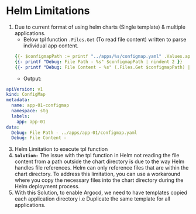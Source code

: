 # Helm Limitations
1. Due to current format of using helm charts (Single template) & multiple applications.
   * Below tpl function `.Files.Get` (To read file content) written to parse individual app content.
   ```yaml
   {{- $configmapPath := printf "../apps/%s/configmap.yaml" .Values.appNameGeneric }}
   {{- printf "Debug: File Path - %s" $configmapPath | nindent 2 }}
   {{- printf "Debug: File Content - %s" (.Files.Get $configmapPath) | nindent 2 }}
   ```
   * Output:
  ```yaml
  apiVersion: v1
  kind: ConfigMap
  metadata:
    name: app-01-configmap
    namespace: stg
    labels:
      app: app-01
  data:
    Debug: File Path - ../apps/app-01/configmap.yaml
    Debug: File Content -
  ```
   
3. Helm Limitation to execute tpl function
4. **`Solution:`** The issue with the tpl function in Helm not reading the file content from a path outside the chart directory is due to the way Helm handles file references. Helm can only reference files that are within the chart directory. To address this limitation, you can use a workaround where you copy the necessary files into the chart directory during the Helm deployment process.
5. With this Solution, to enable Argocd, we need to have templates copied each application directory i.e Duplicate the same template for all applications.  
